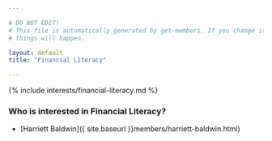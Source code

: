 ```yaml
---

# DO NOT EDIT!
# This file is automatically generated by get-members. If you change it, bad
# things will happen.

layout: default
title: "Financial Literacy"

---
```


{% include interests/financial-literacy.md %}

### Who is interested in Financial Literacy?


* [Harriett Baldwin]({ site.baseurl }}members/harriett-baldwin.html)
